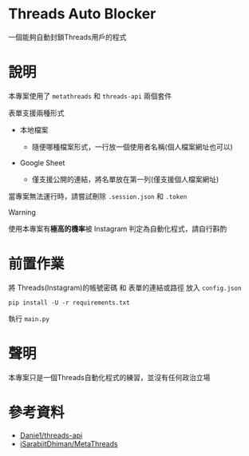 # Threads Auto Blocker
一個能夠自動封鎖Threads用戶的程式

# 說明
本專案使用了 `metathreads` 和 `threads-api` 兩個套件

表單支援兩種形式
- 本地檔案
    - 隨便哪種檔案形式，一行放一個使用者名稱(個人檔案網址也可以)

- Google Sheet
    - 僅支援公開的連結，將名單放在第一列(僅支援個人檔案網址)

當專案無法運行時，請嘗試刪除 `.session.json` 和 `.token`

> [!WARNING]  
> 使用本專案有**極高的機率**被 Instagram 判定為自動化程式，請自行斟酌

# 前置作業
將 Threads(Instagram)的帳號密碼 和 表單的連結或路徑 放入 `config.json`

```
pip install -U -r requirements.txt
```

執行 `main.py`

# 聲明
本專案只是一個Threads自動化程式的練習，並沒有任何政治立場

# 參考資料
- [Danie1/threads-api](https://github.com/Danie1/threads-api)
- [iSarabjitDhiman/MetaThreads](https://github.com/iSarabjitDhiman/MetaThreads)